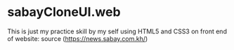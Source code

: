 # sabayCloneUI.web
This is just my practice skill by my self using HTML5 and CSS3 on front end of website: source (https://news.sabay.com.kh/)